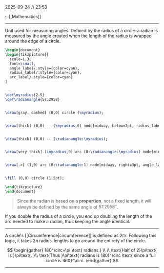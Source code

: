 2025-09-24 // 23:53

:: [[Mathematics]]

---

Unit used for measuring angles. Defined by the radius of a circle–a radian is measured by the angle created when the length of the radius is wrapped around the edge of a circle.


```tikz
\begin{document}
\begin{tikzpicture}[
  scale=1.3,
  font=\small,
  angle_label/.style={color=cyan},
  radius_label/.style={color=cyan},
  arc_label/.style={color=cyan}
]


\def\myradius{2.5}
\def\radianangle{57.2958}


\draw[gray, dashed] (0,0) circle (\myradius);


\draw[thick] (0,0) -- (\myradius,0) node[midway, below=2pt, radius_label] {Radius ($r$)};


\draw[thick] (0,0) -- (\radianangle:\myradius);


\draw[very thick] (\myradius,0) arc (0:\radianangle:\myradius) node[midway, right, arc_label] {Arc length = $r$};


\draw[->] (1,0) arc (0:\radianangle:1) node[midway, right=3pt, angle_label] {1 radian};


\fill (0,0) circle (1.5pt);

\end{tikzpicture}
\end{document}
```


> Since the radian is based on a **proportion**, not a fixed length, it will always be defined by the same angle of $57.2958^\circ$.

If you double the radius of a circle, you end up doubling the length of the arc needed to make a radian, thus keeping the angle identical. 

---

A circle's [[Circumference|circumference]] is defined as $2\pi r$. Following this logic, it takes $2\pi$ radius-lengths to go around the entirety of the circle.

$$
\begin{gather}
180^\circ=\pi \text{ radians.} \\
 \\
\text{Half of 2}\pi\text{ is }\pi\text{. }\\
\text{Thus }\pi\text{ radians is 180}^\circ \text{ since a full circle is 360}^\circ.
\end{gather}
$$

---

